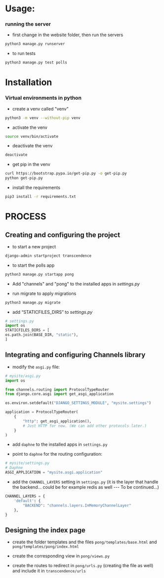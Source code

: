 # Usage:
### running the server

* first change in the website folder, then run the servers
```bash
python3 manage.py runserver
```
* to run tests
```bash
python3 manage.py test polls
```

# Installation

### Virtual environments in python
* create a venv called "venv"
```bash
python3 -m venv --without-pip venv
```
* activate the venv
```bash
source venv/bin/activate
```
* deactivate the venv
```bash
deactivate
```
* get pip in the venv
```bash
curl https://bootstrap.pypa.io/get-pip.py -o get-pip.py
python get-pip.py
```
* install the requirements
```bash
pip3 install -r requirements.txt
```

# PROCESS

## Creating and configuring the project

* to start a new project
```bash
django-admin startproject transcendence
```
* to start the polls app
```bash
python3 manage.py startapp pong
```
* Add "channels" and "pong" to the installed apps in *settings.py*

* run migrate to apply migrations
```python
python3 manage.py migrate
```
* add  “STATICFILES_DIRS” to *settings.py*
```python
# settings.py
import os
STATICFILES_DIRS = [
os.path.join(BASE_DIR, "static"),
]
```
## Integrating and configuring Channels library

* modify the `asgi.py` file:
```python
# mysite/asgi.py
import os

from channels.routing import ProtocolTypeRouter
from django.core.asgi import get_asgi_application

os.environ.setdefault("DJANGO_SETTINGS_MODULE", "mysite.settings")

application = ProtocolTypeRouter(
    {
        "http": get_asgi_application(),
        # Just HTTP for now. (We can add other protocols later.)
    }
)
```
* add `daphne` to the installed apps in `settings.py`

* point to `daphne` for the routing configuration:
```python
# mysite/settings.py
# Daphne
ASGI_APPLICATION = "mysite.asgi.application"
```
* add the `CHANNEL_LAYERS` setting in `settings.py` (it is the layer that handle the backend... could be for example redis as well --- To be continued...)
```python
CHANNEL_LAYERS = {
    'default': {
        "BACKEND": "channels.layers.InMemoryChannelLayer"
    },
}
```
## Designing the index page

* create the folder templates and the files `pong/templates/base.html` and `pong/templates/pong/index.html`

* create the corresponding view in `pong/views.py`

* create the routes to redirect in `pong/urls.py` (creating the file as well) and include it in `transcendence/urls`







